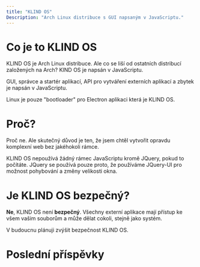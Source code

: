 ```yaml
---
title: "KLIND OS"
Description: "Arch Linux distribuce s GUI napsaným v JavaScriptu."
---
```


# Co je to KLIND OS

KLIND OS je Arch Linux distribuce. Ale co se liší od ostatních distribucí založených na Arch?
KIND OS je napsán v JavaScriptu.

GUI, správce a startér aplikací, API pro vytváření externích aplikací a zbytek je napsán v JavaScriptu.

Linux je pouze "bootloader" pro Electron aplikaci která je KLIND OS.

# Proč?

Proč ne. Ale skutečný důvod je ten, že jsem chtěl vytvořit opravdu komplexní web bez jakéhokoli rámce.

KLIND OS nepoužívá žádný rámec JavaScriptu kromě JQuery, pokud to počítáte.
JQuery se používá pouze proto, že používáme JQuery-UI pro možnost pohybování a změny velikosti okna.

# Je KLIND OS bezpečný?

**Ne**, KLIND OS není **bezpečný**. Všechny externí aplikace mají přístup ke všem vašim souborům
a může dělat cokoli, stejně jako systém.

V budoucnu plánuji zvýšit bezpečnost KLIND OS.

# Poslední příspěvky
